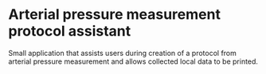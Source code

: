 # Arterial pressure measurement protocol assistant

Small application that assists users during creation of a protocol from arterial pressure measurement and allows collected local data to be printed.
